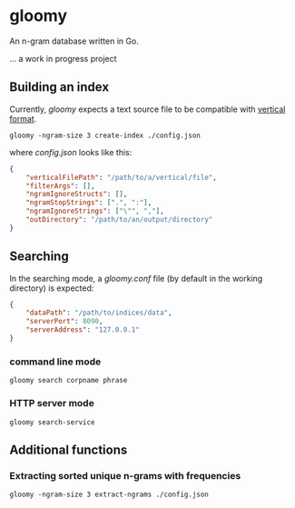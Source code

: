 # gloomy

An n-gram database written in Go.


... a work in progress project


## Building an index

Currently, *gloomy* expects a text source file to be compatible with [vertical format](https://www.sketchengine.co.uk/documentation/preparing-corpus-text/).

```
gloomy -ngram-size 3 create-index ./config.json
```

where *config.json* looks like this:

```json
{
    "verticalFilePath": "/path/to/a/vertical/file",
    "filterArgs": [],
    "ngramIgnoreStructs": [],
    "ngramStopStrings": [".", ":"],
    "ngramIgnoreStrings": ["\"", ","],
    "outDirectory": "/path/to/an/output/directory"
}
```

## Searching

In the searching mode, a *gloomy.conf* file (by default in the working directory) is expected:

```json
{
    "dataPath": "/path/to/indices/data",
    "serverPort": 8090,
    "serverAddress": "127.0.0.1"
}
```

### command line mode

```
gloomy search corpname phrase
```

### HTTP server mode

```
gloomy search-service 
```



## Additional functions

### Extracting sorted unique n-grams with frequencies

```
gloomy -ngram-size 3 extract-ngrams ./config.json
```
